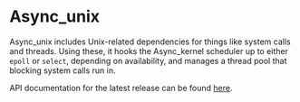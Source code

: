 Async_unix
==========

Async_unix includes Unix-related dependencies for things like system calls and
threads. Using these, it hooks the Async_kernel scheduler up to either `epoll`
or `select`, depending on availability, and manages a thread pool that blocking
system calls run in.

API documentation for the latest release can be found
[here](https://ocaml.janestreet.com/ocaml-core/latest/doc/async/index.html).
